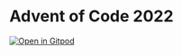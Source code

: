# Advent of Code 2022

[![Open in Gitpod](https://gitpod.io/button/open-in-gitpod.svg)](https://gitpod.io/#github.com/mrknmc/advent-of-code-2022)
